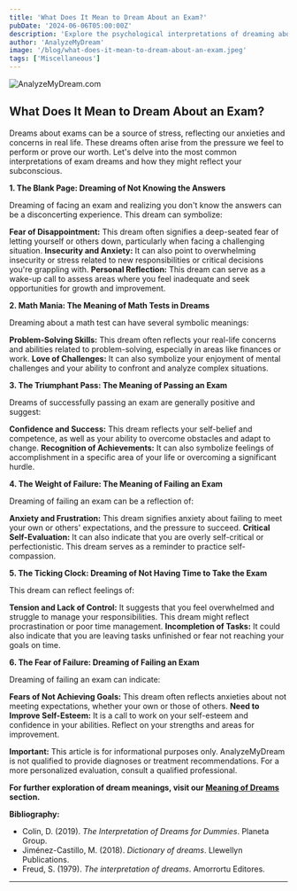 ```yaml
---
title: 'What Does It Mean to Dream About an Exam?'
pubDate: '2024-06-06T05:00:00Z'
description: 'Explore the psychological interpretations of dreaming about exams, from anxiety to self-assessment, and how these dreams reflect your fears and expectations.'
author: 'AnalyzeMyDream'
image: '/blog/what-does-it-mean-to-dream-about-an-exam.jpeg'
tags: ['Miscellaneous']
---
```


![AnalyzeMyDream.com](/blog/what-does-it-mean-to-dream-about-an-exam.jpeg)

## What Does It Mean to Dream About an Exam?

Dreams about exams can be a source of stress, reflecting our anxieties and concerns in real life. These dreams often arise from the pressure we feel to perform or prove our worth. Let's delve into the most common interpretations of exam dreams and how they might reflect your subconscious. 

**1. The Blank Page: Dreaming of Not Knowing the Answers**

Dreaming of facing an exam and realizing you don't know the answers can be a disconcerting experience.  This dream can symbolize:

**Fear of Disappointment:** This dream often signifies a deep-seated fear of letting yourself or others down, particularly when facing a challenging situation.
**Insecurity and Anxiety:** It can also point to overwhelming insecurity or stress related to new responsibilities or critical decisions you're grappling with.
**Personal Reflection:** This dream can serve as a wake-up call to assess areas where you feel inadequate and seek opportunities for growth and improvement.

**2. Math Mania: The Meaning of Math Tests in Dreams**

Dreaming about a math test can have several symbolic meanings:

**Problem-Solving Skills:** This dream often reflects your real-life concerns and abilities related to problem-solving, especially in areas like finances or work.
**Love of Challenges:** It can also symbolize your enjoyment of mental challenges and your ability to confront and analyze complex situations.

**3. The Triumphant Pass: The Meaning of Passing an Exam**

Dreams of successfully passing an exam are generally positive and suggest:

**Confidence and Success:** This dream reflects your self-belief and competence, as well as your ability to overcome obstacles and adapt to change.
**Recognition of Achievements:** It can also symbolize feelings of accomplishment in a specific area of your life or overcoming a significant hurdle.

**4. The Weight of Failure: The Meaning of Failing an Exam**

Dreaming of failing an exam can be a reflection of:

**Anxiety and Frustration:** This dream signifies anxiety about failing to meet your own or others' expectations, and the pressure to succeed.
**Critical Self-Evaluation:** It can also indicate that you are overly self-critical or perfectionistic. This dream serves as a reminder to practice self-compassion.

**5. The Ticking Clock: Dreaming of Not Having Time to Take the Exam**

This dream can reflect feelings of:

**Tension and Lack of Control:** It suggests that you feel overwhelmed and struggle to manage your responsibilities. This dream might reflect procrastination or poor time management.
**Incompletion of Tasks:** It could also indicate that you are leaving tasks unfinished or fear not reaching your goals on time.

**6. The Fear of Failure: Dreaming of Failing an Exam**

Dreaming of failing an exam can indicate:

**Fears of Not Achieving Goals:** This dream often reflects anxieties about not meeting expectations, whether your own or those of others.
**Need to Improve Self-Esteem:** It is a call to work on your self-esteem and confidence in your abilities. Reflect on your strengths and areas for improvement.

**Important:** This article is for informational purposes only. AnalyzeMyDream is not qualified to provide diagnoses or treatment recommendations. For a more personalized evaluation, consult a qualified professional.

**For further exploration of dream meanings, visit our [Meaning of Dreams](#) section.**

**Bibliography:**

* Colin, D. (2019). *The Interpretation of Dreams for Dummies*. Planeta Group.
* Jiménez-Castillo, M. (2018). *Dictionary of dreams*. Llewellyn Publications.
* Freud, S. (1979). *The interpretation of dreams*. Amorrortu Editores.

---